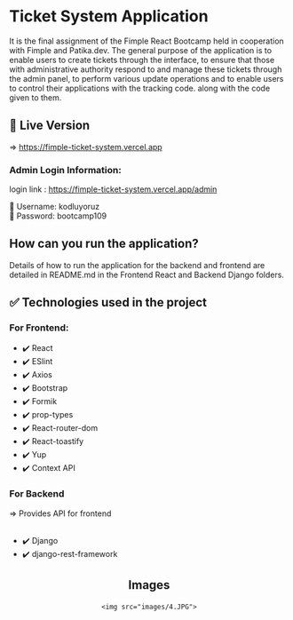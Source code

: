 <h1>Ticket System Application</h1>
<p>It is the final assignment of the Fimple React Bootcamp held in cooperation with Fimple and Patika.dev. The general purpose of the application is to enable users to create tickets through the interface, to ensure that those with administrative authority respond to and manage these tickets through the admin panel, to perform various update operations and to enable users to control their applications with the tracking code. along with the code given to them.</p>

<h2>🚀 Live Version</h2>


=> https://fimple-ticket-system.vercel.app

<h3>Admin Login Information:</h3>

login link : https://fimple-ticket-system.vercel.app/admin
<div>
👤 Username: kodluyoruz 
</div>  
<div>
🔑 Password: bootcamp109
</div>

<h2>How can you run the application?</h2>
<p>Details of how to run the application for the backend and frontend are detailed in README.md in the Frontend React and Backend Django folders.</p>

<h2>✅ Technologies used in the project</h2>
<h3>For Frontend:</h3>
<ul>
  <li>✔️ React</li>
  <li>✔️ ESlint</li>
  <li>✔️ Axios</li>
  <li>✔️ Bootstrap</li>
  <li>✔️ Formik</li>
  <li>✔️ prop-types</li>
  <li>✔️ React-router-dom</li>
  <li>✔️ React-toastify</li>
  <li>✔️ Yup</li>
  <li>✔️ Context API</li>
</ul>

<h3>For Backend</h3>
=> Provides API for frontend
<br><br>
<ul>
  <li>✔️ Django</li>
  <li>✔️ django-rest-framework</li>
</ul>

<div align="center">
    <h2>Images</h2>
  

    <img src="images/4.JPG">



     
</div>

